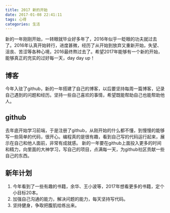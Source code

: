 ```yaml
---
title: 2017 新的开始
date: 2017-01-08 22:41:11
tags: 心得
categories: 生活
---
```

新的一年刚刚开始，一转眼就毕业好多年了，2016年似乎一眨眼的功夫就过去了。2016年认真开始转行，进度甚微，经历了从开始到放弃又重新开始，失望、沮丧、苦涩等各种心境，2016最终熬过去了。希望2017年能够有一个新的开始，能够真正的充实的过好每一天，day day up！

## 博客

今年入驻了github，新的一年搭建了自己的博客，以后要坚持每周一篇博客，记录自己遇到的问题和经历。坚持一些自己喜欢的事情，希望既能帮助自己也能帮助他人。

## github

去年底开始学习前端，于是注册了github，从刚开始的什么都不懂，到慢慢的能够写一些简单的代码，很开心。编程真的是很有趣，看到自己写的代码运行起来，展示在自己和他人面前，非常有成就感。
新的一年要在github上面投入更多的时间和精力，向里面的大神学习，写自己的项目，点满每一天，为github社区贡献一些自己的东西。

## 新年计划

1. 今年看到了一些有趣的书籍，余华、王小波等，2017年想看更多的书籍，定个小目标20本。
2. 加强自己沟通的能力，解决问题的能力，每天坚持写代码。
3. 坚持健身，争取把腹肌给练出来。